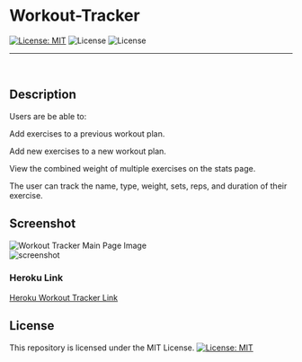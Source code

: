 # Workout-Tracker


[![License: MIT](https://img.shields.io/badge/License-MIT-yellow.svg)](https://opensource.org/licenses/MIT) 
![License](https://img.shields.io/static/v1?label=Language&message=JavaScript&color=brightgreen)
![License](https://img.shields.io/static/v1?label=Language&message=MongoDB&color=blueviolet)


  ---
  
<p>&nbsp;<p>

## Description

Users are be able to:

Add exercises to a previous workout plan.

Add new exercises to a new workout plan.

View the combined weight of multiple exercises on the stats page.

The user can track the name, type, weight, sets, reps, and duration of their exercise.


## Screenshot
![Workout Tracker Main Page Image](./WorkoutTrackerImage1.PNG)
<br>
 <img src="screenshot.JPG" alt="screenshot"> 


### Heroku Link
[Heroku Workout Tracker Link](https://obscure-sierra-98370.herokuapp.com/)


## License


This repository is licensed under the MIT License.
[![License: MIT](https://img.shields.io/badge/License-MIT-yellow.svg)](https://opensource.org/licenses/MIT)

<p>&nbsp;<p>
